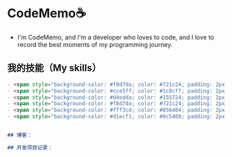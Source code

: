 # CodeMemo☕

- I'm CodeMemo, and I'm a developer who loves to code, and I love to record the best moments of my programming journey.

## 我的技能（My skills）
```markdown
- <span style="background-color: #f8d7da; color: #721c24; padding: 2px 5px; border-radius: 3px;">Vue</span>
- <span style="background-color: #cce5ff; color: #1c8cff; padding: 2px 5px; border-radius: 3px;">Node.js</span>
- <span style="background-color: #d4edda; color: #155724; padding: 2px 5px; border-radius: 3px;">React</span>
- <span style="background-color: #f8d7da; color: #721c24; padding: 2px 5px; border-radius: 3px;">Git</span>
- <span style="background-color: #fff3cd; color: #856404; padding: 2px 5px; border-radius: 3px;">Python</span>
- <span style="background-color: #d1ecf1; color: #0c5460; padding: 2px 5px; border-radius: 3px;">MySQL</span>


## 博客：

## 开发项目记录：

